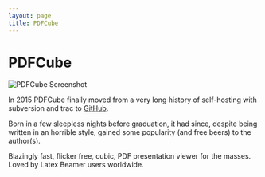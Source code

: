 ```yaml
---
layout: page
title: PDFCube
---
```


# PDFCube

![PDFCube Screenshot](/public/pdfcube.jpg)

In 2015 PDFCube finally moved from a very long history of self-hosting
with subversion and trac to [GitHub](http://github.com/baol/pdfcube).

Born in a few sleepless nights before graduation, it had since,
despite being written in an horrible style, gained some popularity (and free beers)
to the author(s).

Blazingly fast, flicker free, cubic, PDF presentation viewer for the
masses. Loved by Latex Beamer users worldwide.

